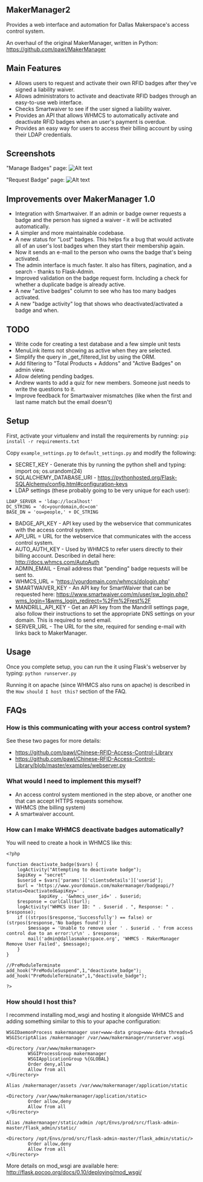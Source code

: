 MakerManager2
---
Provides a web interface and automation for Dallas Makerspace's access control system.

An overhaul of the original MakerManager, written in Python: https://github.com/pawl/MakerManager

Main Features
---
* Allows users to request and activate their own RFID badges after they've signed a liability waiver.
* Allows administrators to activate and deactivate RFID badges through an easy-to-use web interface.
* Checks Smartwaiver to see if the user signed a liability waiver.
* Provides an API that allows WHMCS to automatically activate and deactivate RFID badges when an user's payment is overdue.
* Provides an easy way for users to access their billing account by using their LDAP credentials.

Screenshots
---
"Manage Badges" page:
![Alt text](https://github.com/pawl/MakerManager2/blob/master/screenshots/makermanager.png "Manage Badges Page")

"Request Badge" page:
![Alt text](https://github.com/pawl/MakerManager2/blob/master/screenshots/badge_request.png "Request Badge Page")

Improvements over MakerManager 1.0
---
* Integration with Smartwaiver. If an admin or badge owner requests a badge and the person has signed a waiver - it will be activated automatically.
* A simpler and more maintainable codebase.
* A new status for "Lost" badges. This helps fix a bug that would activate all of an user's lost badges when they start their membership again.
* Now it sends an e-mail to the person who owns the badge that's being activated.
* The admin interface is much faster. It also has filters, pagination, and a search - thanks to Flask-Admin.
* Improved validation on the badge request form. Including a check for whether a duplicate badge is already active.
* A new "active badges" column to see who has too many badges activated.
* A new "badge activity" log that shows who deactivated/activated a badge and when.

TODO
---
* Write code for creating a test database and a few simple unit tests
* MenuLink items not showing as active when they are selected.
* Simplify the query in _get_filtered_list by using the ORM.
* Add filtering to "Total Products + Addons" and "Active Badges" on admin view.
* Allow deleting pending badges.
* Andrew wants to add a quiz for new members. Someone just needs to write the questions to it.
* Improve feedback for Smartwaiver mismatches (like when the first and last name match but the email doesn't)

Setup
---
First, activate your virtualenv and install the requirements by running: `pip install -r requirements.txt`

Copy `example_settings.py` to `default_settings.py` and modify the following:
* SECRET_KEY - Generate this by running the python shell and typing: import os; os.urandom(24)
* SQLALCHEMY_DATABASE_URI - https://pythonhosted.org/Flask-SQLAlchemy/config.html#configuration-keys
* LDAP settings (these probably going to be very unique for each user):
```
LDAP_SERVER = 'ldap://localhost'
DC_STRING = 'dc=yourdomain,dc=com'
BASE_DN = 'ou=people,' + DC_STRING
```
* BADGE_API_KEY - API key used by the webservice that communicates with the access control system.
* API_URL = URL for the webservice that communicates with the access control system.
* AUTO_AUTH_KEY - Used by WHMCS to refer users directly to their billing account. Described in detail here: http://docs.whmcs.com/AutoAuth
* ADMIN_EMAIL - Email address that "pending" badge requests will be sent to.
* WHMCS_URL = 'https://yourdomain.com/whmcs/dologin.php'
* SMARTWAIVER_KEY - An API key for SmartWaiver that can be requested here: https://www.smartwaiver.com/m/user/sw_login.php?wms_login=1&wms_login_redirect=%2Fm%2Frest%2F
* MANDRILL_API_KEY - Get an API key from the Mandrill settings page, also follow their instructions to set the appropriate DNS settings on your domain. This is required to send email.
* SERVER_URL - The URL for the site, required for sending e-mail with links back to MakerManager.

Usage
---
Once you complete setup, you can run the it using Flask's webserver by typing: `python runserver.py`

Running it on apache (since WHMCS also runs on apache) is described in the `How should I host this?` section of the FAQ.

FAQs
---
### How is this communicating with your access control system?
See these two pages for more details:
* https://github.com/pawl/Chinese-RFID-Access-Control-Library
* https://github.com/pawl/Chinese-RFID-Access-Control-Library/blob/master/examples/webserver.py

### What would I need to implement this myself?
* An access control system mentioned in the step above, or another one that can accept HTTPS requests somehow.
* WHMCS (the billing system)
* A smartwaiver account.

### How can I make WHMCS deactivate badges automatically?
You will need to create a hook in WHMCS like this:
```
<?php

function deactivate_badge($vars) {
	logActivity("Attempting to deactivate badge");
	$apiKey = "secret"
	$userid = $vars['params']['clientsdetails']['userid'];
	$url = 'https://www.yourdomain.com/makermanager/badgeapi/?status=Deactivated&apiKey=' . 
	        $apiKey . '&whmcs_user_id=' . $userid;
	$response = curlCall($url);
	logActivity("WHMCS User ID: " . $userid . ", Response: " . $response);
	if ((strpos($response,'Successfully') == false) or (strpos($response,'No badges found')) {
		$message = 'Unable to remove user ' . $userid . ' from access control due to an error:\r\n' . $response;
		mail('admin@dallasmakerspace.org', 'WHMCS - MakerManager Remove User Failed', $message);
	}
}

//PreModuleTerminate
add_hook("PreModuleSuspend",1,"deactivate_badge");
add_hook("PreModuleTerminate",1,"deactivate_badge");

?>
```

### How should I host this?
I recommend installing mod_wsgi and hosting it alongside WHMCS and adding something similar to this to your apache configuration:
```
WSGIDaemonProcess makermanager user=www-data group=www-data threads=5
WSGIScriptAlias /makermanager /var/www/makermanager/runserver.wsgi

<Directory /var/www/makermanager>
        WSGIProcessGroup makermanager
        WSGIApplicationGroup %{GLOBAL}
        Order deny,allow
        Allow from all
</Directory>

Alias /makermanager/assets /var/www/makermanager/application/static

<Directory /var/www/makermanager/application/static>
        Order allow,deny
        Allow from all
</Directory>

Alias /makermanager/static/admin /opt/Envs/prod/src/flask-admin-master/flask_admin/static/

<Directory /opt/Envs/prod/src/flask-admin-master/flask_admin/static/>
        Order allow,deny
        Allow from all
</Directory>
```

More details on mod_wsgi are available here: http://flask.pocoo.org/docs/0.10/deploying/mod_wsgi/
